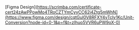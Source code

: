[Figma Design](https://scrimba.com/certificate-cert24zAwPPowMo4TRoCZTYmCyyCC62j4Ztg5mWhN](https://www.figma.com/design/cqtGul0V8RFXY4vTcIv1Kc/Unit-Conversion?node-id=0-1&p=f&t=zIhuo5VVR6uPW9oX-0)
